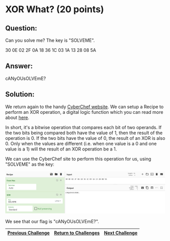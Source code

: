 # XOR What? (20 points)

## Question:

Can you solve me? The key is "SOLVEME".

30 0E 02 2F 0A 18 36 1C 03 1A 13 28 08 5A

## Answer:

cANyOUsOLVEmE?

## Solution:

We return again to the handy [CyberChef website](https://gchq.github.io/CyberChef/). We can setup a Recipe to perform an XOR operation, a digital logic function which you can read more about [here](https://en.wikipedia.org/wiki/Exclusive_or).

In short, it's a bitwise operation that compares each bit of two operands. If the two bits being compared both have the value of 1, then the result of the operation is 0. If the two bits have the value of 0, the result of an XOR is also 0. Only when the values are different (i.e. when one value is a 0 and one value is a 1) will the result of an XOR operation be a 1.

We can use the CyberChef site to perform this operation for us, using "SOLVEME" as the key:

[![xor.png](xor.png)](https://gchq.github.io/CyberChef/#recipe=From_Hex('Auto')XOR(%7B'option':'UTF8','string':'SOLVEME'%7D,'Standard',false)&input=MzAgMEUgMDIgMkYgMEEgMTggMzYgMUMgMDMgMUEgMTMgMjggMDggNUE)

We see that our flag is "cANyOUsOLVEmE?".

| [Previous Challenge](/Challenges/Operate-And-Maintain/6/README.md#question) | [Return to Challenges](/Challenges/../../../#modules) | [Next Challenge](/Challenges/Operate-And-Maintain/8/README.md#question) |
| :------- | :-----: | ------: |
